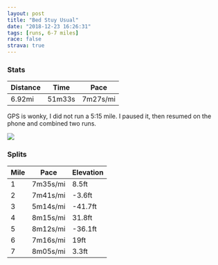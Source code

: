 ```yaml
---
layout: post
title: "Bed Stuy Usual"
date: "2018-12-23 16:26:31"
tags: [runs, 6-7 miles]
race: false
strava: true
---
```


### Stats

| Distance | Time | Pace |
|----------|------|------|
|6.92mi|51m33s|7m27s/mi|

GPS is wonky, I did not run a 5:15 mile. I paused it, then resumed on the phone and combined two runs.

<img src='https://maps.googleapis.com/maps/api/staticmap?maptype=roadmap&path=enc:{zhwFtlcbMnGlu@K|KjDdi@qAdI}[rIlB~Hn@lWyLbEkj@vGss@rT}KrHeAfG{GfKgEb`@_EnJwErZwFpIoB~HwNjz@aHlWaFb_@sIh@yM_HaMjMga@uXgDnCcAjFyKsFqF`P&key=AIzaSyC1MId7bFpkLXNAaYhBSTb8jLyiSqzbDtM&size=800x800&markers=color:yellow|label:S|40.68286,-73.91451&markers=color:green|label:F|40.73253999999999,-73.98531000000003'>

### Splits

| Mile | Pace | Elevation |
|------|------|-----------|
|1|7m35s/mi|8.5ft|
|2|7m41s/mi|-3.6ft|
|3|5m14s/mi|-41.7ft|
|4|8m15s/mi|31.8ft|
|5|8m12s/mi|-36.1ft|
|6|7m16s/mi|19ft|
|7|8m05s/mi|3.3ft|
